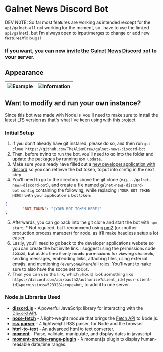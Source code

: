 # Galnet News Discord Bot
DEV NOTE: So far most features are working as intended (except for the `api/galnet-all` not working for the moment, so I have to use the limited `api/galnet`), but I'm always open to input/merges to change or add new features/fix bugs!

### If you want, you can now [invite the Galnet News Discord bot](https://discord.com/api/oauth2/authorize?client_id=609713919644401664&permissions=523328&scope=bot) to your server.

## Appearance
![Example](https://github.com/TheAlienDrew/galnet-news-discord-bot/blob/main/images/example.png?raw=true) | ![Information](https://github.com/TheAlienDrew/galnet-news-discord-bot/blob/main/images/information.png?raw=true)
-- | --

## Want to modify and run your own instance?
Since this bot was made with [Node.js](https://nodejs.org), you'll need to make sure to install the latest LTS version as that's what I've been using with this project.

### Initial Setup
1. If you don't already have git installed, please do so, and then run `git clone https://github.com/TheAlienDrew/galnet-news-discord-bot`.
2. Then, before trying to run the bot, you'll need to go into the folder and update the packages by running `npm update`.
3. Make sure you already have filled out a [new developer application with discord](https://discord.com/developers/applications) so you can retrieve the bot token, to put into config in the next step.
4. You'll need to go to the directory above the git clone (e.g. `../galnet-news-discord-bot`), and create a file named `galnet-news-discord-bot.config` containing the following, while replacing `[YOUR BOT TOKEN HERE]` with your application's bot token:
```json
{
        "BOT_TOKEN": "[YOUR BOT TOKEN HERE]"
}
```
5. Afterwards, you can go back into the git clone and start the bot with `npm start`. \* Not required, but I recommend using [pm2](https://www.npmjs.com/package/pm2) (or another production process manager) for node, as it'll make headless setup a lot easier.
6. Lastly, you'll need to go back to the developer applications website so you can create the bot invite link. I suggest using the permissions code `523328`, but at this time it only needs permissions for viewing channels, sending messages, embedding links, attaching files, using external emojis, and mentioning `@everyone`/`@here`/all roles. You'll want to make sure to also have the scope set to `bot`.
7. Then you can use the link, which should look something like `https://discord.com/api/oauth2/authorize?client_id=[your-client-id]&permissions=523328&scope=bot`, to add it to one server.

### Node.js Libraries Used
- **[discord.js](https://github.com/discordjs/discord.js)** - A powerful JavaScript library for interacting with the [Discord API](https://discord.com/developers/docs/intro).
- **[node-fetch](https://github.com/node-fetch/node-fetch)** - A light-weight module that brings the [Fetch API](https://developer.mozilla.org/en-US/docs/Web/API/Fetch_API) to Node.js.
- **[rss-parser](https://github.com/rbren/rss-parser)** - A lightweight RSS parser, for Node and the browser.
- **[html-to-text](https://github.com/html-to-text/node-html-to-text)** - An advanced html to text converter.
- **[moment](https://github.com/moment/moment)** - Parse, validate, manipulate, and display dates in javascript.
- **[moment-precise-range-plugin](https://github.com/codebox/moment-precise-range)** - A moment.js plugin to display human-readable date/time ranges.
